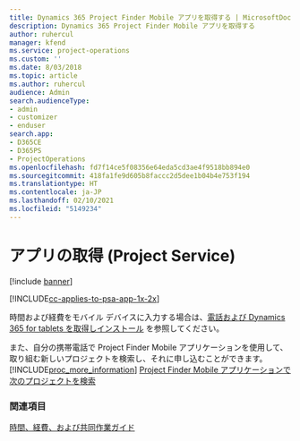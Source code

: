 ```yaml
---
title: Dynamics 365 Project Finder Mobile アプリを取得する | MicrosoftDocs
description: Dynamics 365 Project Finder Mobile アプリを取得する
author: ruhercul
manager: kfend
ms.service: project-operations
ms.custom: ''
ms.date: 8/03/2018
ms.topic: article
ms.author: ruhercul
audience: Admin
search.audienceType:
- admin
- customizer
- enduser
search.app:
- D365CE
- D365PS
- ProjectOperations
ms.openlocfilehash: fd7f14ce5f08356e64eda5cd3ae4f9518bb894e0
ms.sourcegitcommit: 418fa1fe9d605b8faccc2d5dee1b04b4e753f194
ms.translationtype: HT
ms.contentlocale: ja-JP
ms.lasthandoff: 02/10/2021
ms.locfileid: "5149234"
---
```

# <a name="get-the-apps-project-service"></a>アプリの取得 (Project Service)

[!include [banner](../includes/psa-now-project-operations.md)]

[!INCLUDE[cc-applies-to-psa-app-1x-2x](../includes/cc-applies-to-psa-app-1x-2x.md)]

時間および経費をモバイル デバイスに入力する場合は、[電話および Dynamics 365 for tablets を取得しインストール](https://docs.microsoft.com/dynamics365/mobile-app/dynamics-365-phones-tablets-users-guide) を参照してください。  
  
 また、自分の携帯電話で Project Finder Mobile アプリケーションを使用して、取り組む新しいプロジェクトを検索し、それに申し込むことができます。 [!INCLUDE[proc_more_information](../includes/proc-more-information.md)] [Project Finder Mobile アプリケーションで次のプロジェクトを検索](../psa/find-next-project-finder-mobile-app.md) 
  
### <a name="see-also"></a>関連項目  
 [時間、経費、および共同作業ガイド](../psa/time-expense-collaboration-guide.md)
